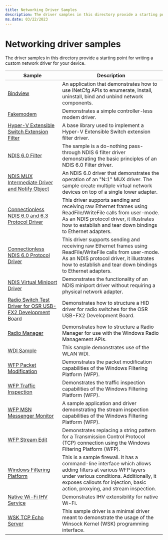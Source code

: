```yaml
---
title: Networking Driver Samples
description: The driver samples in this directory provide a starting point for writing a custom network driver for your device.
ms.date: 03/22/2023
---
```


# Networking driver samples

The driver samples in this directory provide a starting point for writing a custom network driver for your device.

| Sample | Description |
| --- | --- |
| [Bindview](/samples/microsoft/windows-driver-samples/bindview-network-configuration-utility) | An application that demonstrates how to use INetCfg APIs to enumerate, install, uninstall, bind and unbind network components. |
| [Fakemodem](/samples/microsoft/windows-driver-samples/fakemodem-driver) | Demonstrates a simple controller-less modem driver. |
| [Hyper-V Extensible Switch Extension Filter](/samples/microsoft/windows-driver-samples/hyper-v-extensible-switch-extension-filter-driver) | A base library used to implement a Hyper-V Extensible Switch extension filter driver. |
| [NDIS 6.0 Filter](/samples/microsoft/windows-driver-samples/ndis-60-filter-driver) | The sample is a do-nothing pass-through NDIS 6 filter driver demonstrating the basic principles of an NDIS 6.0 Filter driver. |
| [NDIS MUX Intermediate Driver and Notify Object](/samples/microsoft/windows-driver-samples/ndis-mux-intermediate-driver-and-notify-object) | An NDIS 6.0 driver that demonstrates the operation of an "N:1" MUX driver. The sample create multiple virtual network devices on top of a single lower adapter. |
| [Connectionless NDIS 6.0 and 6.3 Protocol Driver](/samples/microsoft/windows-driver-samples/ndis-connection-less-protocol-wdm-driver-sample) | This driver supports sending and receiving raw Ethernet frames using ReadFile/WriteFile calls from user-mode. As an NDIS protocol driver, it illustrates how to establish and tear down bindings to Ethernet adapters. |
| [Connectionless NDIS 6.0 Protocol Driver](/samples/microsoft/windows-driver-samples/connection-less-ndis-60-protocol-kmdf-sample-driver)| This driver supports sending and receiving raw Ethernet frames using ReadFile/WriteFile calls from user-mode. As an NDIS protocol driver, it illustrates how to establish and tear down bindings to Ethernet adapters. |
| [NDIS Virtual Miniport Driver](/samples/microsoft/windows-driver-samples/ndis-virtual-miniport-driver) | Demonstrates the functionality of an NDIS miniport driver without requiring a physical network adapter. |
| [Radio Switch Test Driver for OSR USB-FX2 Development Board](/samples/microsoft/windows-driver-samples/radio-switch-test-driver-for-osr-usb-fx2-development-board) | Demonstrates how to structure a HID driver for radio switches for the OSR USB-FX2 Development Board. |
| [Radio Manager](/samples/microsoft/windows-driver-samples/windows-radio-management-sample) | Demonstrates how to structure a Radio Manager for use with the Windows Radio Management APIs. |
| [WDI Sample](/samples/microsoft/windows-driver-samples/wdi-samples) | This sample demonstrates use of the WLAN WDI. |
| [WFP Packet Modification](/samples/microsoft/windows-driver-samples/windows-filtering-platform-packet-modification-sample) | Demonstrates the packet modification capabilities of the Windows Filtering Platform (WFP). |
| [WFP Traffic Inspection](/samples/microsoft/windows-driver-samples/windows-filtering-platform-traffic-inspection-sample) | Demonstrates the traffic inspection capabilities of the Windows Filtering Platform (WFP).  |
| [WFP MSN Messenger Monitor](/samples/microsoft/windows-driver-samples/windows-filtering-platform-msn-messenger-monitor-sample) | A sample application and driver demonstrating the stream inspection capabilities of the Windows Filtering Platform (WFP). |
| [WFP Stream Edit](/samples/microsoft/windows-driver-samples/windows-filtering-platform-stream-edit-sample) | Demonstrates replacing a string pattern for a Transmission Control Protocol (TCP) connection using the Windows Filtering Platform (WFP). |
| [Windows Filtering Platform](/samples/microsoft/windows-driver-samples/windows-filtering-platform-sample) | This is a sample firewall. It has a command-line interface which allows adding filters at various WFP layers under various conditions. Additionally, it exposes callouts for injection, basic action, proxying, and stream inspection. |
| [Native Wi-Fi IHV Service](/samples/microsoft/windows-driver-samples/ihv-sample-ui) | Demonstrates IHV extensibility for native Wi-Fi. |
| [WSK TCP Echo Server](/samples/microsoft/windows-driver-samples/wsk-tcp-echo-server) | This sample driver is a minimal driver meant to demonstrate the usage of the Winsock Kernel (WSK) programming interface. |
